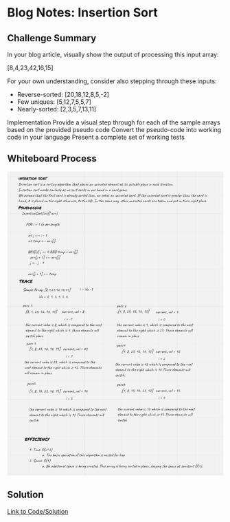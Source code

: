 # Blog Notes: Insertion Sort

##  Challenge Summary
In your blog article, visually show the output of processing this input array:

[8,4,23,42,16,15]

For your own understanding, consider also stepping through these inputs:

- Reverse-sorted: [20,18,12,8,5,-2]
- Few uniques: [5,12,7,5,5,7]
- Nearly-sorted: [2,3,5,7,13,11]

Implementation
Provide a visual step through for each of the sample arrays based on the provided pseudo code
Convert the pseudo-code into working code in your language
Present a complete set of working tests

## Whiteboard Process
![insertion](insertion.png)

## Solution
[Link to Code/Solution](insertion_sort.py)
